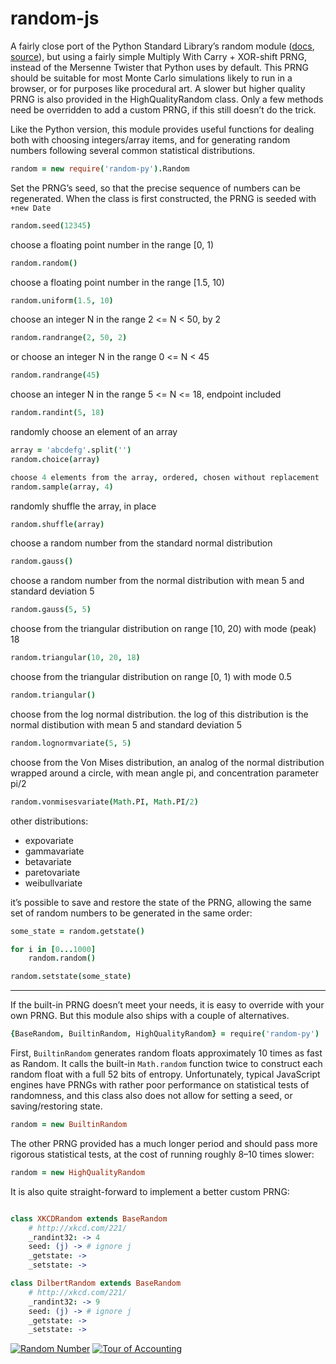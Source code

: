 random-js
=========

A fairly close port of the Python Standard Library’s random module ([docs][pyranddocs], [source][pyrandsource]), but using a fairly simple Multiply With Carry + XOR-shift PRNG, instead of the Mersenne Twister that Python uses by default. This PRNG should be suitable for most Monte Carlo simulations likely to run in a browser, or for purposes like procedural art. A slower but higher quality PRNG is also provided in the HighQualityRandom class. Only a few methods need be overridden to add a custom PRNG, if this still doesn’t do the trick.

  [pyranddocs]: http://docs.python.org/py3k/library/random.html
  [pyrandsource]: http://hg.python.org/cpython/file/tip/Lib/random.py

Like the Python version, this module provides useful functions for dealing both with choosing integers/array items, and for generating random numbers following several common statistical distributions.

```coffeescript
random = new require('random-py').Random
```

Set the PRNG’s seed, so that the precise sequence of numbers can be regenerated. When the class is first constructed, the PRNG is seeded with `+new Date`
```coffeescript
random.seed(12345)
```

choose a floating point number in the range [0, 1)
```coffeescript
random.random()
```

choose a floating point number in the range [1.5, 10)
```coffeescript
random.uniform(1.5, 10)
```

choose an integer N in the range 2 <= N < 50, by 2
```coffeescript
random.randrange(2, 50, 2)
```

or choose an integer N in the range 0 <= N < 45
```coffeescript
random.randrange(45)
```

choose an integer N in the range 5 <= N <= 18, endpoint included
```coffeescript
random.randint(5, 18)
```

randomly choose an element of an array
```coffeescript
array = 'abcdefg'.split('')
random.choice(array)
```

```coffeescript
choose 4 elements from the array, ordered, chosen without replacement
random.sample(array, 4)
```

randomly shuffle the array, in place
```coffeescript
random.shuffle(array)
```

choose a random number from the standard normal distribution
```coffeescript
random.gauss()
```

choose a random number from the normal distribution with mean 5 and standard deviation 5
```coffeescript
random.gauss(5, 5)
```

choose from the triangular distribution on range [10, 20) with mode (peak) 18
```coffeescript
random.triangular(10, 20, 18)
```

choose from the triangular distribution on range [0, 1) with mode 0.5
```coffeescript
random.triangular()
```

choose from the log normal distribution. the log of this distribution is the normal distibution with mean 5 and standard deviation 5
```coffeescript
random.lognormvariate(5, 5)
```

choose from the Von Mises distribution, an analog of the normal distribution wrapped around a circle, with mean angle pi, and concentration parameter pi/2
```coffeescript
random.vonmisesvariate(Math.PI, Math.PI/2)
```

other distributions:

  - expovariate
  - gammavariate
  - betavariate
  - paretovariate
  - weibullvariate

it’s possible to save and restore the state of the PRNG, allowing the same set of random numbers to be generated in the same order:
```coffeescript
some_state = random.getstate()

for i in [0...1000]
    random.random()

random.setstate(some_state)
```

* * * * *

If the built-in PRNG doesn’t meet your needs, it is easy to override with your own PRNG. But this module also ships with a couple of alternatives.

```coffeescript
{BaseRandom, BuiltinRandom, HighQualityRandom} = require('random-py')
```

First, `BuiltinRandom` generates random floats approximately 10 times as fast as Random. It calls the built-in `Math.random` function twice to construct each random float with a full 52 bits of entropy. Unfortunately, typical JavaScript engines have PRNGs with rather poor performance on statistical tests of randomness, and this class also does not allow for setting a seed, or saving/restoring state.

```coffeescript
random = new BuiltinRandom
```


The other PRNG provided has a much longer period and should pass more rigorous statistical tests, at the cost of running roughly 8–10 times slower:

```coffeescript
random = new HighQualityRandom
```

It is also quite straight-forward to implement a better custom PRNG:
```coffeescript

class XKCDRandom extends BaseRandom
    # http://xkcd.com/221/
    _randint32: -> 4
    seed: (j) -> # ignore j
    _getstate: ->
    _setstate: ->

class DilbertRandom extends BaseRandom
    # http://xkcd.com/221/
    _randint32: -> 9
    seed: (j) -> # ignore j
    _getstate: ->
    _setstate: ->
```

[![Random Number](http://imgs.xkcd.com/comics/random_number.png)](http://xkcd.com/221/)
[![Tour of Accounting](http://dilbert.com/dyn/str_strip/000000000/00000000/0000000/000000/00000/2000/300/2318/2318.strip.gif)](http://dilbert.com/fast/2001-10-25/)